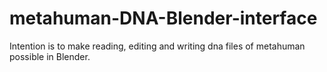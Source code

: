 # metahuman-DNA-Blender-interface
Intention is to make reading, editing and writing dna files of metahuman possible in Blender.
